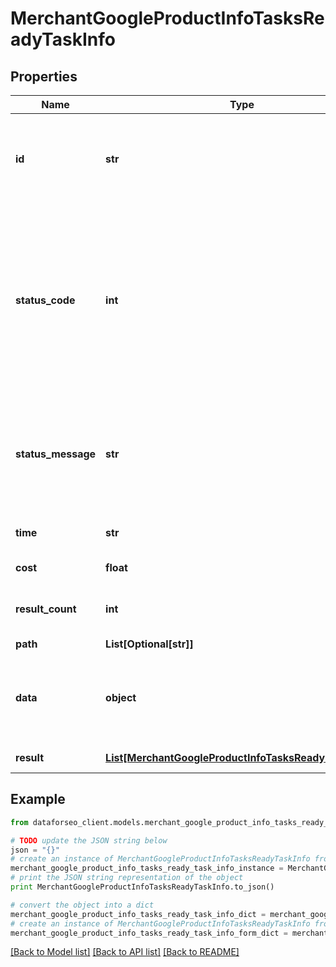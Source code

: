 # MerchantGoogleProductInfoTasksReadyTaskInfo


## Properties

Name | Type | Description | Notes
------------ | ------------- | ------------- | -------------
**id** | **str** | task identifier unique task identifier in our system in the UUID format | [optional] 
**status_code** | **int** | status code of the task generated by DataForSEO, can be within the following range: 10000-60000 you can find the full list of the response codes here | [optional] 
**status_message** | **str** | informational message of the task you can find the full list of general informational messages here | [optional] 
**time** | **str** | execution time, seconds | [optional] 
**cost** | **float** | total tasks cost, USD | [optional] 
**result_count** | **int** | number of elements in the result array | [optional] 
**path** | **List[Optional[str]]** | URL path | [optional] 
**data** | **object** | contains the same parameters that you specified in the POST request | [optional] 
**result** | [**List[MerchantGoogleProductInfoTasksReadyResultInfo]**](MerchantGoogleProductInfoTasksReadyResultInfo.md) | array of results | [optional] 

## Example

```python
from dataforseo_client.models.merchant_google_product_info_tasks_ready_task_info import MerchantGoogleProductInfoTasksReadyTaskInfo

# TODO update the JSON string below
json = "{}"
# create an instance of MerchantGoogleProductInfoTasksReadyTaskInfo from a JSON string
merchant_google_product_info_tasks_ready_task_info_instance = MerchantGoogleProductInfoTasksReadyTaskInfo.from_json(json)
# print the JSON string representation of the object
print MerchantGoogleProductInfoTasksReadyTaskInfo.to_json()

# convert the object into a dict
merchant_google_product_info_tasks_ready_task_info_dict = merchant_google_product_info_tasks_ready_task_info_instance.to_dict()
# create an instance of MerchantGoogleProductInfoTasksReadyTaskInfo from a dict
merchant_google_product_info_tasks_ready_task_info_form_dict = merchant_google_product_info_tasks_ready_task_info.from_dict(merchant_google_product_info_tasks_ready_task_info_dict)
```
[[Back to Model list]](../README.md#documentation-for-models) [[Back to API list]](../README.md#documentation-for-api-endpoints) [[Back to README]](../README.md)


